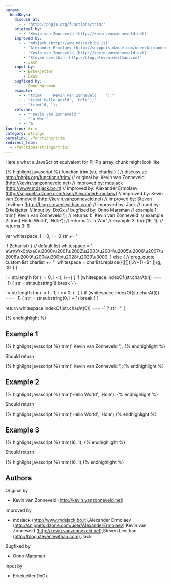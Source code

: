 ```yaml
---
params:
  headKeys:
    discuss at:
      - - 'http://phpjs.org/functions/trim/'
    original by:
      - - 'Kevin van Zonneveld (http://kevin.vanzonneveld.net)'
    improved by:
      - - 'mdsjack (http://www.mdsjack.bo.it)'
        - 'Alexander Ermolaev (http://snippets.dzone.com/user/AlexanderErmolaev)'
        - 'Kevin van Zonneveld (http://kevin.vanzonneveld.net)'
        - 'Steven Levithan (http://blog.stevenlevithan.com)'
        - Jack
    input by:
      - - Erkekjetter
        - DxGx
    bugfixed by:
      - - Onno Marsman
    example:
      - - "trim('    Kevin van Zonneveld    ');"
      - - "trim('Hello World', 'Hdle');"
      - - 'trim(16, 1);'
    returns:
      - - "'Kevin van Zonneveld'"
      - - "'o Wor'"
      - - '6'
function: trim
category: strings
permalink: /functions/trim
redirect_from:
  - /functions/strings/trim/
---
```


<!-- WARNING! This file is auto generated by `npm run web:inject`, do not edit by hand -->

Here's what a JavaScript equivalent for PHP’s array_chunk might look like

{% highlight javascript %}
function trim (str, charlist) {
  //  discuss at: http://phpjs.org/functions/trim/
  // original by: Kevin van Zonneveld (http://kevin.vanzonneveld.net)
  // improved by: mdsjack (http://www.mdsjack.bo.it)
  // improved by: Alexander Ermolaev (http://snippets.dzone.com/user/AlexanderErmolaev)
  // improved by: Kevin van Zonneveld (http://kevin.vanzonneveld.net)
  // improved by: Steven Levithan (http://blog.stevenlevithan.com)
  // improved by: Jack
  //    input by: Erkekjetter
  //    input by: DxGx
  // bugfixed by: Onno Marsman
  //   example 1: trim('    Kevin van Zonneveld    ');
  //   returns 1: 'Kevin van Zonneveld'
  //   example 2: trim('Hello World', 'Hdle');
  //   returns 2: 'o Wor'
  //   example 3: trim(16, 1);
  //   returns 3: 6

  var whitespace, l = 0,
    i = 0
  str += ''

  if (!charlist) {
    // default list
    whitespace =
      ' \n\r\t\f\x0b\xa0\u2000\u2001\u2002\u2003\u2004\u2005\u2006\u2007\u2008\u2009\u200a\u200b\u2028\u2029\u3000'
  } else {
    // preg_quote custom list
    charlist += ''
    whitespace = charlist.replace(/([\[\]\(\)\.\?\/\*\{\}\+\$\^\:])/g, '$1')
  }

  l = str.length
  for (i = 0; i < l; i++) {
    if (whitespace.indexOf(str.charAt(i)) === -1) {
      str = str.substring(i)
      break
    }
  }

  l = str.length
  for (i = l - 1; i >= 0; i--) {
    if (whitespace.indexOf(str.charAt(i)) === -1) {
      str = str.substring(0, i + 1)
      break
    }
  }

  return whitespace.indexOf(str.charAt(0)) === -1 ? str : ''
}

{% endhighlight %}

## Example 1

{% highlight javascript %}
trim('    Kevin van Zonneveld    ');
{% endhighlight %}

Should return

{% highlight javascript %}
trim('    Kevin van Zonneveld    ');{% endhighlight %}

## Example 2

{% highlight javascript %}
trim('Hello World', 'Hdle');
{% endhighlight %}

Should return

{% highlight javascript %}
trim('Hello World', 'Hdle');{% endhighlight %}

## Example 3

{% highlight javascript %}
trim(16, 1);
{% endhighlight %}

Should return

{% highlight javascript %}
trim(16, 1);{% endhighlight %}


## Authors


Original by

- Kevin van Zonneveld (http://kevin.vanzonneveld.net)


Improved by

- mdsjack (http://www.mdsjack.bo.it),Alexander Ermolaev (http://snippets.dzone.com/user/AlexanderErmolaev),Kevin van Zonneveld (http://kevin.vanzonneveld.net),Steven Levithan (http://blog.stevenlevithan.com),Jack


Bugfixed by

- Onno Marsman


Input by

- Erkekjetter,DxGx

